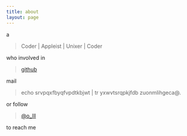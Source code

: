 ```yaml
---
title: about
layout: page
---
```


a

> Coder | Appleist | Unixer | Coder

who involved in 

> [github](https://github.com/waynezhang)

mail 

> echo srvpqxfbyqfvpdtkbjwt | tr yxwvtsrqpkjfdb zuonmlihgeca@.

or follow 

> [@o_lll](https://twitter.com/#!/o_lll)

to reach me

